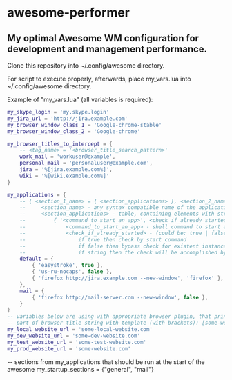 awesome-performer
=================

## My optimal Awesome WM configuration for development and management performance.


Clone this repository into ~/.config/awesome directory.

For script to execute properly, afterwards, place my_vars.lua into ~/.config/awesome directory.

Example of "my_vars.lua" (all variables is required):

```lua
my_skype_login = 'my.skype.login'
my_jira_url = 'http://jira.example.com'
my_browser_window_class_1 = 'Google-chrome-stable'
my_browser_window_class_2 = 'Google-chrome'

my_browser_titles_to_intercept = {
    -- <tag_name> = '<browser_title_search_pattern>'
    work_mail = 'workuser@example',
    personal_mail = 'personaluser@example.com',
    jira = '%[jira.example.com%]',
    wiki = '%[wiki.example.com%]'
}

my_applications = {
    -- { <section_1_name> = { <section_applications> }, <section_2_name> = { <section_applications> } ... etc }
    --     <section_name> - any syntax compatible name of the applications section
    --     <section_applications> - table, containing elements with structure described below
    --         { '<command_to_start_an_app>', <check_if_already_started> }
    --             <command_to_start_an_app> - shell command to start an application
    --             <check_if_already_started> - (could be: true | false | string)
    --                 if true then check by start command
    --                 if false then bypass check for existent instance of this application
    --                 if string then the check will be accomplished by represented string
    default = {
        { 'easystroke', true },
        { 'us-ru-nocaps', false },
        { 'firefox http://jira.example.com --new-window', 'firefox' },
    },
    mail = {
        { 'firefox http://mail-server.com --new-window', false },
    }
}
-- variables below are using with appropriate browser plugin, that prints in a
-- part of browser title string with template (with brackets): [some-website.com]
my_local_website_url = 'some-local-website.com'
my_dev_website_url = 'some-dev-website.com'
my_test_website_url = 'some-test-website.com'
my_prod_website_url = 'some-website.com'
```
-- sections from my_applications that should be run at the start of the awesome
my_startup_sections = {"general", "mail"}
